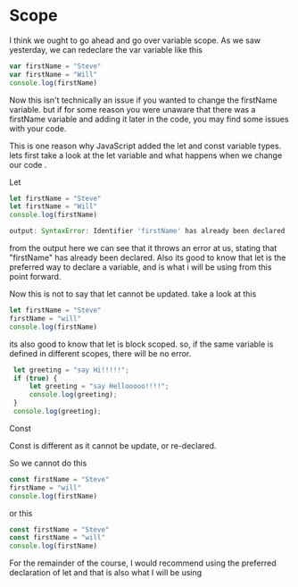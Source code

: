 # Scope

I think we ought to go ahead and go over variable scope. As we saw yesterday, we can redeclare the var  variable like this

```js
var firstName = "Steve"
var firstName = "Will"
console.log(firstName)
```
Now this isn't technically an issue if you wanted to change the firstName variable. but if for some reason you were unaware that there was a firstName variable and adding it later in the code, you may find some issues with your code.

This is one reason why JavaScript added the let and const  variable types. lets first take a look at the let variable and what happens when we change our code .


Let


```js
let firstName = "Steve" 
let firstName = "Will" 
console.log(firstName)

output: SyntaxError: Identifier 'firstName' has already been declared
```

from the output here we can see that it throws an error at us, stating that "firstName" has already been declared.  Also its good to know that let is the preferred way to declare a variable, and is what i will be using from this point forward.

Now this is not to say that let cannot be updated. take a look at this

```js
let firstName = "Steve"  
firstName = "will" 
console.log(firstName) 
```

its also good to know that  let  is block scoped. so, if the same variable is defined in different scopes, there will be no error.

```js
 let greeting = "say Hi!!!!!"; 
 if (true) { 
     let greeting = "say Hellooooo!!!!"; 
     console.log(greeting);  
 } 
 console.log(greeting); 
```


Const


Const is different as it cannot be update, or re-declared. 

So we cannot do this

```js
const firstName = "Steve" 
firstName = "will" 
console.log(firstName)
```

or this

```js
const firstName = "Steve" 
const firstName = "will" 
console.log(firstName)
```
For the remainder of the course, I would recommend using the preferred declaration of let and that is also what I will be using